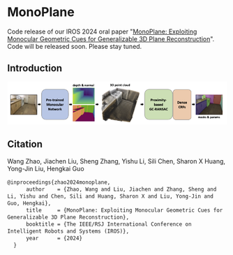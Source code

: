 # MonoPlane
Code release of our IROS 2024 oral paper "[MonoPlane: Exploiting Monocular Geometric Cues for Generalizable 3D Plane Reconstruction](https://arxiv.org/abs/xxx)". Code will be released soon. Please stay tuned.

## Introduction

![Pipeline](pipeline.png "pipeline")

## Citation
Wang Zhao, Jiachen Liu, Sheng Zhang, Yishu Li, Sili Chen, Sharon X Huang, Yong-Jin Liu, Hengkai Guo
```
@inproceedings{zhao2024monoplane,
      author    = {Zhao, Wang and Liu, Jiachen and Zhang, Sheng and Li, Yishu and Chen, Sili and Huang, Sharon X and Liu, Yong-Jin and Guo, Hengkai},
      title     = {MonoPlane: Exploiting Monocular Geometric Cues for Generalizable 3D Plane Reconstruction},
      booktitle = {The IEEE/RSJ International Conference on Intelligent Robots and Systems (IROS)},
      year      = {2024}
  }
```
